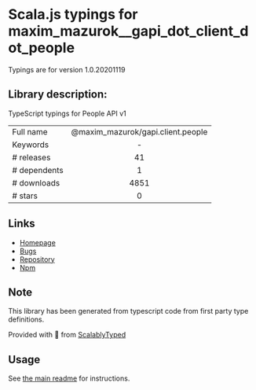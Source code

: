 
# Scala.js typings for maxim_mazurok__gapi_dot_client_dot_people

Typings are for version 1.0.20201119

## Library description:
TypeScript typings for People API v1

|                    |                 |
| ------------------ | :-------------: |
| Full name          | @maxim_mazurok/gapi.client.people |
| Keywords           | - |
| # releases         | 41 |
| # dependents       | 1 |
| # downloads        | 4851 |
| # stars            | 0 |

## Links
- [Homepage](https://github.com/Maxim-Mazurok/google-api-typings-generator#readme)
- [Bugs](https://github.com/Maxim-Mazurok/google-api-typings-generator/issues)
- [Repository](https://github.com/Maxim-Mazurok/google-api-typings-generator)
- [Npm](https://www.npmjs.com/package/%40maxim_mazurok%2Fgapi.client.people)
    


## Note
This library has been generated from typescript code from first party type definitions.

Provided with :purple_heart: from [ScalablyTyped](https://github.com/oyvindberg/ScalablyTyped)

## Usage
See [the main readme](../../readme.md) for instructions.


